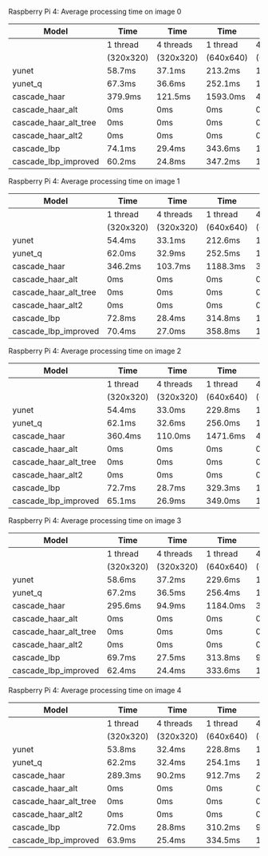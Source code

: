 Raspberry Pi 4: Average processing time on image 0

|Model | Time | Time | Time | Time |
|-------------|--------|----------|--------|--------|
|    | 1 thread |4 threads|1 thread |4 threads |
|    | (320x320)| (320x320)|(640x640)|(640x640)|
|yunet  | 58.7ms | 37.1ms | 213.2ms | 130.6ms |
|yunet_q  | 67.3ms | 36.6ms | 252.1ms | 146.2ms |
|cascade_haar  | 379.9ms | 121.5ms | 1593.0ms | 436.7ms |
|cascade_haar_alt  | 0ms | 0ms | 0ms | 0ms |
|cascade_haar_alt_tree  | 0ms | 0ms | 0ms | 0ms |
|cascade_haar_alt2  | 0ms | 0ms | 0ms | 0ms |
|cascade_lbp  | 74.1ms | 29.4ms | 343.6ms | 111.4ms |
|cascade_lbp_improved  | 60.2ms | 24.8ms | 347.2ms | 115.9ms |

Raspberry Pi 4: Average processing time on image 1

|Model | Time | Time | Time | Time |
|-------------|--------|----------|--------|--------|
|    | 1 thread |4 threads|1 thread |4 threads |
|    | (320x320)| (320x320)|(640x640)|(640x640)|
|yunet  | 54.4ms | 33.1ms | 212.6ms | 130.6ms |
|yunet_q  | 62.0ms | 32.9ms | 252.5ms | 146.6ms |
|cascade_haar  | 346.2ms | 103.7ms | 1188.3ms | 327.6ms |
|cascade_haar_alt  | 0ms | 0ms | 0ms | 0ms |
|cascade_haar_alt_tree  | 0ms | 0ms | 0ms | 0ms |
|cascade_haar_alt2  | 0ms | 0ms | 0ms | 0ms |
|cascade_lbp  | 72.8ms | 28.4ms | 314.8ms | 101.2ms |
|cascade_lbp_improved  | 70.4ms | 27.0ms | 358.8ms | 116.4ms |

Raspberry Pi 4: Average processing time on image 2

|Model | Time | Time | Time | Time |
|-------------|--------|----------|--------|--------|
|    | 1 thread |4 threads|1 thread |4 threads |
|    | (320x320)| (320x320)|(640x640)|(640x640)|
|yunet  | 54.4ms | 33.0ms | 229.8ms | 148.3ms |
|yunet_q  | 62.1ms | 32.6ms | 256.0ms | 148.4ms |
|cascade_haar  | 360.4ms | 110.0ms | 1471.6ms | 414.5ms |
|cascade_haar_alt  | 0ms | 0ms | 0ms | 0ms |
|cascade_haar_alt_tree  | 0ms | 0ms | 0ms | 0ms |
|cascade_haar_alt2  | 0ms | 0ms | 0ms | 0ms |
|cascade_lbp  | 72.7ms | 28.7ms | 329.3ms | 107.1ms |
|cascade_lbp_improved  | 65.1ms | 26.9ms | 349.0ms | 114.7ms |

Raspberry Pi 4: Average processing time on image 3

|Model | Time | Time | Time | Time |
|-------------|--------|----------|--------|--------|
|    | 1 thread |4 threads|1 thread |4 threads |
|    | (320x320)| (320x320)|(640x640)|(640x640)|
|yunet  | 58.6ms | 37.2ms | 229.6ms | 148.2ms |
|yunet_q  | 67.2ms | 36.5ms | 256.4ms | 148.1ms |
|cascade_haar  | 295.6ms | 94.9ms | 1184.0ms | 322.9ms |
|cascade_haar_alt  | 0ms | 0ms | 0ms | 0ms |
|cascade_haar_alt_tree  | 0ms | 0ms | 0ms | 0ms |
|cascade_haar_alt2  | 0ms | 0ms | 0ms | 0ms |
|cascade_lbp  | 69.7ms | 27.5ms | 313.8ms | 99.6ms |
|cascade_lbp_improved  | 62.4ms | 24.4ms | 333.6ms | 111.5ms |

Raspberry Pi 4: Average processing time on image 4

|Model | Time | Time | Time | Time |
|-------------|--------|----------|--------|--------|
|    | 1 thread |4 threads|1 thread |4 threads |
|    | (320x320)| (320x320)|(640x640)|(640x640)|
|yunet  | 53.8ms | 32.4ms | 228.8ms | 147.1ms |
|yunet_q  | 62.2ms | 32.4ms | 254.1ms | 146.9ms |
|cascade_haar  | 289.3ms | 90.2ms | 912.7ms | 263.2ms |
|cascade_haar_alt  | 0ms | 0ms | 0ms | 0ms |
|cascade_haar_alt_tree  | 0ms | 0ms | 0ms | 0ms |
|cascade_haar_alt2  | 0ms | 0ms | 0ms | 0ms |
|cascade_lbp  | 72.0ms | 28.8ms | 310.2ms | 99.9ms |
|cascade_lbp_improved  | 63.9ms | 25.4ms | 334.5ms | 109.4ms |
